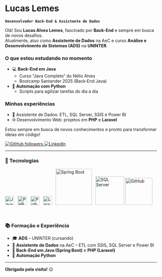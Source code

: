 # Lucas Lemes

**`Desenvolvedor Back‑End & Assistente de Dados`**

Olá! Sou **Lucas Alves Lemes**, fascinado por **Back‑End** e sempre em busca de novos desafios.  
Atualmente, atuo como **Assistente de Dados** na AeC e curso **Análise e Desenvolvimento de Sistemas (ADS)** na **UNINTER**.

### O que estou estudando no momento
- 💻 **Back‑End em Java**  
  - Curso “Java Completo” do Nélio Alves  
  - Bootcamp Santander 2025 (Back‑End Java)  
- 🤖 **Automação com Python**  
  - Scripts para agilizar tarefas do dia a dia

### Minhas experiências  
- 🔧 Assistente de Dados: ETL, SQL Server, SSIS e Power BI  
- 🌐 Desenvolvimento Web: projetos em **PHP** e **Laravel**

Estou sempre em busca de novos conhecimentos e pronto para transformar ideias em código!  


<p align="left">
  <a href="https://github.com/LucasAlves">
    <img 
      alt="GitHub followers" 
      title="Me siga no GitHub" 
      src="https://custom-icon-badges.demolab.com/github/followers/LucasAlves?color=236ad3&labelColor=1155ba&style=for-the-badge&logo=github&logoColor=white&label=Seguidores" 
    />
  </a>
  
  <a href="https://www.linkedin.com/in/seu-perfil/">
    <img 
      alt="LinkedIn" 
      title="Conecte-se no LinkedIn" 
      src="https://custom-icon-badges.demolab.com/badge/LinkedIn–Conectar-blue?logo=linkedin&logoColor=white&style=for-the-badge" 
    />
  </a>
</p>

---

### 🤖 Tecnologias

<p align="left">
  <img src="https://cdn.jsdelivr.net/gh/devicons/devicon/icons/java/java-original.svg" alt="Java" title="Java" width="30px" style="margin-right:8px;"/>
  <img src="https://cdn.jsdelivr.net/gh/devicons/devicon/icons/php/php-original.svg" alt="PHP" title="PHP" width="30px" style="margin-right:8px;"/>
  <img src="https://cdn.jsdelivr.net/gh/devicons/devicon/icons/python/python-original.svg" alt="Python" title="Python" width="30px" style="margin-right:8px;"/>
  <img src="https://cdn.jsdelivr.net/gh/devicons/devicon/icons/laravel/laravel-original.svg" alt="Laravel" title="Laravel" width="30px" style="margin-right:8px;"/>
  <img 
    alt="Spring Boot" title="Spring Boot" src="https://img.shields.io/badge/Spring_Boot-6DB33F?style=for-the-badge&logo=spring-boot&logoColor=white" width="120px" style="margin-right:8px;"/>
  <img 
  alt="SQL Server" 
  title="SQL Server" 
  src="https://img.shields.io/badge/SQL_Server-CC2927?style=for-the-badge&logo=microsoft-sql-server&logoColor=white" 
  width="95px" 
/>
  <img alt="GitHub" title="GitHub" src="https://img.shields.io/badge/GitHub-000000?style=for-the-badge&logo=github&logoColor=white" width="90px"/>
</p>
</p>

<br/>

### 📚 Formação e Experiência

- 🎓 **ADS** – UNINTER (cursando)  
- 💼 **Assistente de Dados** na AeC – ETL com SSIS, SQL Server e Power BI  
- 📖 **Back‑End em Java (Spring Boot)** e **PHP (Laravel)** 
- 🚀 **Automação Python**  

---

**Obrigado pela visita!** 😉  
